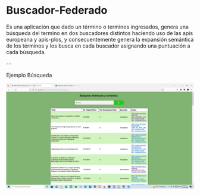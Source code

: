 # Buscador-Federado

Es una aplicación que dado un término o terminos ingresados, genera una búsqueda del termino en dos buscadores 
distintos haciendo uso de las apis europeana y apis-plos, y consecuentemente genera la expansión semántica de
los términos y los busca en cada buscador asignando una puntuación a cada búsqueda.

--

Ejemplo Búsqueda

<img src="https://github.com/Aler011/Buscador-Federado/blob/main/Buscador_Federado/capturaBuscadorSemanticoDistribuido.png" width="1280">

